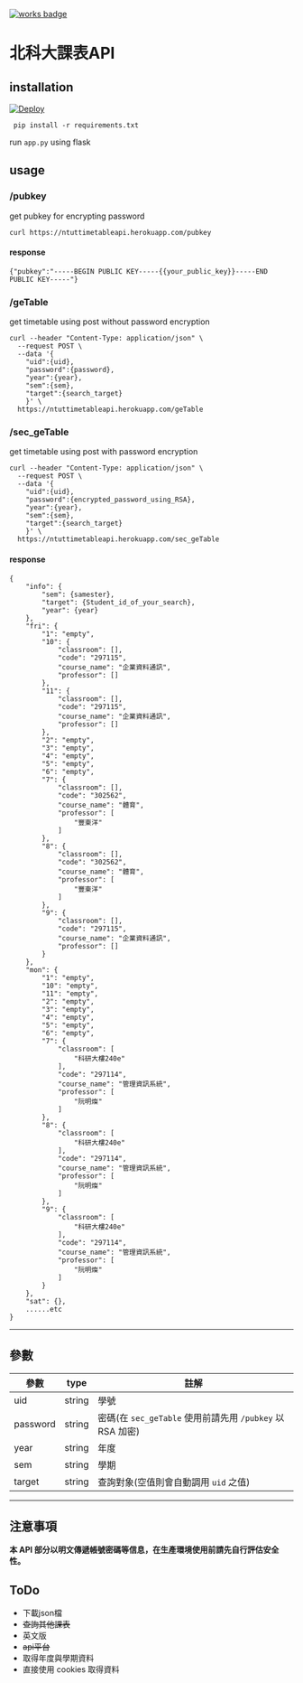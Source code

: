 [![works badge](https://cdn.jsdelivr.net/gh/nikku/works-on-my-machine@v0.2.0/badge.svg)](https://github.com/nikku/works-on-my-machine)
# 北科大課表API

## installation
[![Deploy](https://www.herokucdn.com/deploy/button.svg)](https://heroku.com/deploy?template=https://github.com/kenforever/NTUT_course_timetable_api)

`` pip install -r requirements.txt``

run ``app.py`` using flask 

## usage

### /pubkey
get pubkey for encrypting password 

```curl https://ntuttimetableapi.herokuapp.com/pubkey```

#### response
```
{"pubkey":"-----BEGIN PUBLIC KEY-----{{your_public_key}}-----END PUBLIC KEY-----"}
```
### /geTable
get timetable using post without password encryption
```
curl --header "Content-Type: application/json" \
  --request POST \
  --data '{
    "uid":{uid},
    "password":{password},
    "year":{year},
    "sem":{sem},
    "target":{search_target}
    }' \
  https://ntuttimetableapi.herokuapp.com/geTable
```
### /sec_geTable
get timetable using post with password encryption
```
curl --header "Content-Type: application/json" \
  --request POST \
  --data '{
    "uid":{uid},
    "password":{encrypted_password_using_RSA},
    "year":{year},
    "sem":{sem},
    "target":{search_target}
    }' \
  https://ntuttimetableapi.herokuapp.com/sec_geTable
```

#### response

```
{
    "info": {
        "sem": {samester},
        "target": {Student_id_of_your_search},
        "year": {year}
    },
    "fri": {
        "1": "empty",
        "10": {
            "classroom": [],
            "code": "297115",
            "course_name": "企業資料通訊",
            "professor": []
        },
        "11": {
            "classroom": [],
            "code": "297115",
            "course_name": "企業資料通訊",
            "professor": []
        },
        "2": "empty",
        "3": "empty",
        "4": "empty",
        "5": "empty",
        "6": "empty",
        "7": {
            "classroom": [],
            "code": "302562",
            "course_name": "體育",
            "professor": [
                "豐東洋"
            ]
        },
        "8": {
            "classroom": [],
            "code": "302562",
            "course_name": "體育",
            "professor": [
                "豐東洋"
            ]
        },
        "9": {
            "classroom": [],
            "code": "297115",
            "course_name": "企業資料通訊",
            "professor": []
        }
    },
    "mon": {
        "1": "empty",
        "10": "empty",
        "11": "empty",
        "2": "empty",
        "3": "empty",
        "4": "empty",
        "5": "empty",
        "6": "empty",
        "7": {
            "classroom": [
                "科研大樓240e"
            ],
            "code": "297114",
            "course_name": "管理資訊系統",
            "professor": [
                "阮明燦"
            ]
        },
        "8": {
            "classroom": [
                "科研大樓240e"
            ],
            "code": "297114",
            "course_name": "管理資訊系統",
            "professor": [
                "阮明燦"
            ]
        },
        "9": {
            "classroom": [
                "科研大樓240e"
            ],
            "code": "297114",
            "course_name": "管理資訊系統",
            "professor": [
                "阮明燦"
            ]
        }
    },
    "sat": {},
    ......etc
}
```




------
## 參數
參數     | type      | 註解
---------|-----------|--------
uid      | string    | 學號
password | string    | 密碼(在 ``sec_geTable`` 使用前請先用 ``/pubkey`` 以 RSA 加密)
year     | string    | 年度
sem      | string    | 學期
target	 | string    | 查詢對象(空值則會自動調用 ``uid`` 之值)

------
## 注意事項
**本 API 部分以明文傳遞帳號密碼等信息，在生產環境使用前請先自行評估安全性。**

## ToDo
- 下載json檔
- ~~查詢其他課表~~
- 英文版
- ~~api平台~~
- 取得年度與學期資料
- 直接使用 cookies 取得資料
